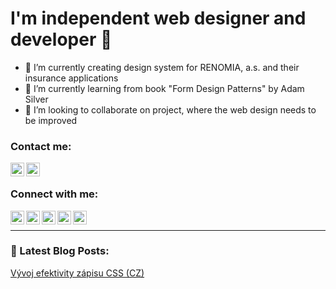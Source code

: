 # I'm independent web designer and developer 👋

- 🔭 I’m currently creating design system for RENOMIA, a.s. and their insurance applications
- 🌱 I’m currently learning from book "Form Design Patterns" by Adam Silver
- 👯 I’m looking to collaborate on project, where the web design needs to be improved

### Contact me:

[<img align="left" alt="E-mail me" width="22px" src="http://www.ondrejkonecny.cz/assets/svg/iconfinder_social-media_gmail_1873613.svg" />](mailto:ondrej.konecny@gmail.com)
[<img align="left" alt="Message me on FB" width="22px" src="http://www.ondrejkonecny.cz/assets/svg/iconfinder_social-media_facebook-messenger_1864209.svg" />](https://m.me/ondra.konecny)

<br>

### Connect with me:

[<img align="left" alt="Personal web site" width="22px" src="http://www.ondrejkonecny.cz/assets/svg/iconfinder_social-media_web_1873909.svg" />](http://www.ondrejkonecny.cz/)
[<img align="left" alt="Twitter account" width="22px" src="http://www.ondrejkonecny.cz/assets/svg/iconfinder_social-media_twitter_1543317.svg" />](https://twitter.com/ondrejkonecny)
[<img align="left" alt="Linkedin account" width="22px" src="http://www.ondrejkonecny.cz/assets/svg/iconfinder_social-media_linkedin_1727490.svg" />](https://www.linkedin.com/in/ondrejkonec/)
[<img align="left" alt="GitHub account" width="22px" src="http://www.ondrejkonecny.cz/assets/svg/iconfinder_social-media_GitHub_1872635.svg" />](https://github.com/ondrejko?tab=repositories/)
[<img align="left" alt="Dribble account" width="22px" src="http://www.ondrejkonecny.cz/assets/svg/iconfinder_social-media_dribblbe_1727491.svg" />](https://dribbble.com/ondrejko/)


<br>

---

### 📕 Latest Blog Posts:
[Vývoj efektivity zápisu CSS (CZ)](https://medium.com/@ondrej.konecny/efektivn%C3%AD-stylov%C3%A1n%C3%AD-od-html-element%C5%AF-po-styled-components-be9198308904)

